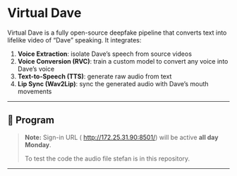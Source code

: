 # Virtual Dave

Virtual Dave is a fully open-source deepfake pipeline that converts text into lifelike video of “Dave” speaking. It integrates:

1. **Voice Extraction**: isolate Dave’s speech from source videos  
2. **Voice Conversion (RVC)**: train a custom model to convert any voice into Dave’s voice  
3. **Text-to-Speech (TTS)**: generate raw audio from text  
4. **Lip Sync (Wav2Lip)**: sync the generated audio with Dave’s mouth movements  

---

## 📂 Program


> **Note:** Sign-in URL ( http://172.25.31.90:8501/) will be active **all day Monday**.
> 
> To test the code the audio file stefan is in this repository.

---
